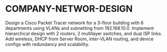 # COMPANY-NETWOR-DESIGN
Design a Cisco Packet Tracer network for a 3-floor building with 6 departments using VLANs and subnetting from 192.168.10.0. Implement hierarchical design with 2 routers, 2 multilayer switches, and dual ISP links. Add wireless, DHCP from Server Room, inter-VLAN routing, and device configs with redundancy and scalability.
